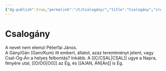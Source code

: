 ```yaml
---
{"dg-publish":true,"permalink":"/C/Csalogány/","title":"Csalogány","created":"2023-10-18T08:45","updated":"2024-10-25T16:24"}
---
```



# Csalogány

A nevet nem elemzi Péterfai János.   
A Gány/Gán (Gam/Kum) itt embert, állatot, azaz teremtményt jelent, vagy Csal-Og-Án a helyes felbontás? Inkább. A [[C/CSAL\|CSAL]] ugye a Napra, fényére utal, [[O/OG\|OG]] az Ég, és [[A/AN, ÁN\|Án]] is Ég.  